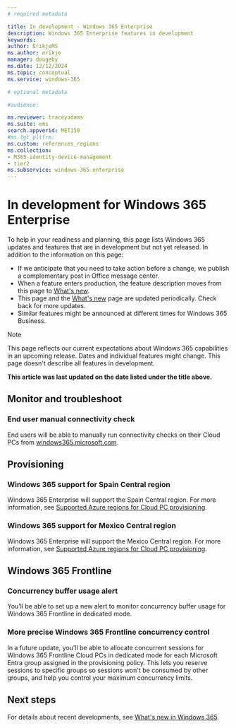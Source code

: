 ```yaml
---
# required metadata

title: In development - Windows 365 Enterprise
description: Windows 365 Enterprise features in development
keywords:
author: ErikjeMS
ms.author: erikje
manager: dougeby
ms.date: 12/12/2024
ms.topic: conceptual
ms.service: windows-365

# optional metadata

#audience:

ms.reviewer: traceyadams
ms.suite: ems
search.appverid: MET150
#ms.tgt_pltfrm:
ms.custom: references_regions
ms.collection:
- M365-identity-device-management
- tier2
ms.subservice: windows-365-enterprise
---
```


# In development for Windows 365 Enterprise

To help in your readiness and planning, this page lists Windows 365 updates and features that are in development but not yet released. In addition to the information on this page:

- If we anticipate that you need to take action before a change, we publish a complementary post in Office message center.
- When a feature enters production, the feature description moves from this page to [What's new](whats-new.md).
- This page and the [What's new](whats-new.md) page are updated periodically. Check back for more updates.
- Similar features might be announced at different times for Windows 365 Business.

> [!NOTE]
> This page reflects our current expectations about Windows 365 capabilities in an upcoming release. Dates and individual features might change. This page doesn't describe all features in development.

**This article was last updated on the date listed under the title above.**

<!-- Common categories:  
## App management
## Device configuration
## Device provisioning
## Device management
## Intune apps
## Monitor and troubleshoot
## Role-based access control
## Security
## End-user experience

-->

<!-- ***********************************************-->
<!--## Device management-->

<!-- ***********************************************-->
<!--## Device security-->

<!--***********************************************-->
<!-- ## End user experience -->

<!-- ***********************************************-->
<!--## Miscellaneous
-->

<!-- ***********************************************-->
## Monitor and troubleshoot

### End user manual connectivity check<!--37679345 -->

End users will be able to manually run connectivity checks on their Cloud PCs from [windows365.microsoft.com](https://windows365.microsoft.com). 

<!-- ***********************************************-->
## Provisioning

### Windows 365 support for Spain Central region<!--54919607-->

Windows 365 Enterprise will support the Spain Central region. For more information, see [Supported Azure regions for Cloud PC provisioning](requirements.md?tabs=enterprise%2Cent#supported-azure-regions-for-cloud-pc-provisioning).

### Windows 365 support for Mexico Central region<!--54919656-->

Windows 365 Enterprise will support the Mexico Central region. For more information, see [Supported Azure regions for Cloud PC provisioning](requirements.md?tabs=enterprise%2Cent#supported-azure-regions-for-cloud-pc-provisioning).

<!-- ***********************************************-->
<!--## Security-->

<!-- ***********************************************
## Windows 365 app-->

<!-- ***********************************************-->
## Windows 365 Frontline

### Concurrency buffer usage alert<!--54902162-->

You’ll be able to set up a new alert to monitor concurrency buffer usage for Windows 365 Frontline in dedicated mode.

### More precise Windows 365 Frontline concurrency control<!--49324723-->

In a future update, you'll be able to allocate concurrent sessions for Windows 365 Frontline Cloud PCs in dedicated mode for each Microsoft Entra group assigned in the provisioning policy. This lets you reserve sessions to specific groups so sessions won't be consumed by other groups, and help you control your maximum concurrency limits.

## Next steps

For details about recent developments, see [What's new in Windows 365](whats-new.md).

